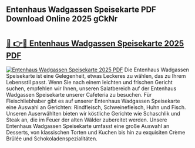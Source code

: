 ## Entenhaus Wadgassen Speisekarte PDF Download Online 2025 gCkNr

# <h2><a href="http://gcckf9i.nevu.top/?p=Entenhaus+Wadgassen+Speisekarte">🔗 👉🔴 Entenhaus Wadgassen Speisekarte 2025 PDF</a></h2>

[![Entenhaus Wadgassen Speisekarte 2025 PDF](https://i.imgur.com/dBaPXMq.png)](http://gcckf9i.nevu.top/?p=Entenhaus+Wadgassen+Speisekarte)
Die Entenhaus Wadgassen Speisekarte ist eine Gelegenheit, etwas Leckeres zu wählen, das zu Ihrem Lebensstil passt. Wenn Sie nach einem leichten und frischen Gericht suchen, empfehlen wir Ihnen, unseren Salatbereich auf der Entenhaus Wadgassen Speisekarte unserer Cafeteria zu besuchen. Für Fleischliebhaber gibt es auf unserer Entenhaus Wadgassen Speisekarte eine Auswahl an Gerichten: Rindfleisch, Schweinefleisch, Huhn und Fisch. Unseren Auserwählten bieten wir köstliche Gerichte wie Schaschlik und Steak an, die im Feuer der alten Wälder zubereitet werden. Unsere Entenhaus Wadgassen Speisekarte umfasst eine große Auswahl an Desserts, von klassischen Torten und Kuchen bis hin zu exquisiten Crème Brûlée und Schokoladenspezialitäten.
